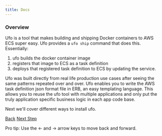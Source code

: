 ```yaml
---
title: Docs
---
```


### Overview

Ufo is a tool that makes building and shipping Docker containers to AWS ECS super easy. Ufo provides a `ufo ship` command that does this. Essentially:

1. ufo builds the docker container image
2. registers that image to ECS as a task definition
3. deploys that registered task definition to ECS by updating the service.

Ufo was built directly from real life production use cases after seeing the same patterns repeated over and over. Ufo enables you to write the AWS task definition json format file in ERB, an easy templating language.  This allows you to reuse the ufo tool with multiple applications and only put the truly application specific business logic in each app code base.

Next we'll cover different ways to install ufo.

<a id="prev" class="btn btn-basic" href="{% link quick-start.md %}">Back</a>
<a id="next" class="btn btn-primary" href="{% link _docs/install.md %}">Next Step</a>
<p class="keyboard-tip">Pro tip: Use the <- and -> arrow keys to move back and forward.</p>

